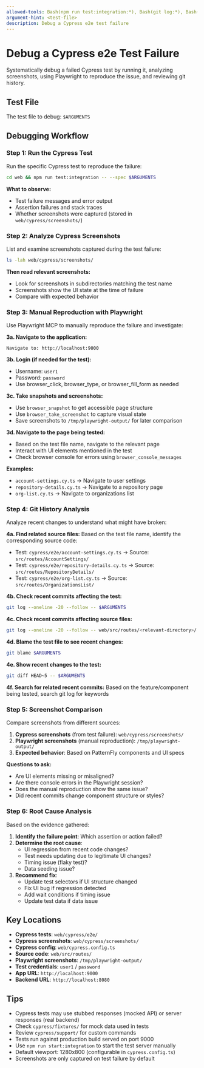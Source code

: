 ```yaml
---
allowed-tools: Bash(npm run test:integration:*), Bash(git log:*), Bash(git blame:*), Bash(git diff:*), Bash(ls:*), Read(//tmp/playwright-output/**), Read(//var/home/bpratt/git/quay/quay/web/cypress/screenshots/**), mcp__playwright__browser_navigate, mcp__playwright__browser_snapshot, mcp__playwright__browser_click, mcp__playwright__browser_type, mcp__playwright__browser_fill_form, mcp__playwright__browser_take_screenshot, mcp__playwright__browser_wait_for, mcp__playwright__browser_press_key, mcp__playwright__browser_console_messages
argument-hint: <test-file>
description: Debug a Cypress e2e test failure
---
```


# Debug a Cypress e2e Test Failure

Systematically debug a failed Cypress test by running it, analyzing screenshots, using Playwright to reproduce the issue, and reviewing git history.

## Test File

The test file to debug: `$ARGUMENTS`

## Debugging Workflow

### Step 1: Run the Cypress Test

Run the specific Cypress test to reproduce the failure:

```bash
cd web && npm run test:integration -- --spec $ARGUMENTS
```

**What to observe:**
- Test failure messages and error output
- Assertion failures and stack traces
- Whether screenshots were captured (stored in `web/cypress/screenshots/`)

### Step 2: Analyze Cypress Screenshots

List and examine screenshots captured during the test failure:

```bash
ls -lah web/cypress/screenshots/
```

**Then read relevant screenshots:**
- Look for screenshots in subdirectories matching the test name
- Screenshots show the UI state at the time of failure
- Compare with expected behavior

### Step 3: Manual Reproduction with Playwright

Use Playwright MCP to manually reproduce the failure and investigate:

**3a. Navigate to the application:**
```
Navigate to: http://localhost:9000
```

**3b. Login (if needed for the test):**
- Username: `user1`
- Password: `password`
- Use browser_click, browser_type, or browser_fill_form as needed

**3c. Take snapshots and screenshots:**
- Use `browser_snapshot` to get accessible page structure
- Use `browser_take_screenshot` to capture visual state
- Save screenshots to `/tmp/playwright-output/` for later comparison

**3d. Navigate to the page being tested:**
- Based on the test file name, navigate to the relevant page
- Interact with UI elements mentioned in the test
- Check browser console for errors using `browser_console_messages`

**Examples:**
- `account-settings.cy.ts` → Navigate to user settings
- `repository-details.cy.ts` → Navigate to a repository page
- `org-list.cy.ts` → Navigate to organizations list

### Step 4: Git History Analysis

Analyze recent changes to understand what might have broken:

**4a. Find related source files:**
Based on the test file name, identify the corresponding source code:
- Test: `cypress/e2e/account-settings.cy.ts` → Source: `src/routes/AccountSettings/`
- Test: `cypress/e2e/repository-details.cy.ts` → Source: `src/routes/RepositoryDetails/`
- Test: `cypress/e2e/org-list.cy.ts` → Source: `src/routes/OrganizationsList/`

**4b. Check recent commits affecting the test:**
```bash
git log --oneline -20 --follow -- $ARGUMENTS
```

**4c. Check recent commits affecting source files:**
```bash
git log --oneline -20 --follow -- web/src/routes/<relevant-directory>/
```

**4d. Blame the test file to see recent changes:**
```bash
git blame $ARGUMENTS
```

**4e. Show recent changes to the test:**
```bash
git diff HEAD~5 -- $ARGUMENTS
```

**4f. Search for related recent commits:**
Based on the feature/component being tested, search git log for keywords

### Step 5: Screenshot Comparison

Compare screenshots from different sources:

1. **Cypress screenshots** (from test failure): `web/cypress/screenshots/`
2. **Playwright screenshots** (manual reproduction): `/tmp/playwright-output/`
3. **Expected behavior**: Based on PatternFly components and UI specs

**Questions to ask:**
- Are UI elements missing or misaligned?
- Are there console errors in the Playwright session?
- Does the manual reproduction show the same issue?
- Did recent commits change component structure or styles?

### Step 6: Root Cause Analysis

Based on the evidence gathered:

1. **Identify the failure point**: Which assertion or action failed?
2. **Determine the root cause**:
   - UI regression from recent code changes?
   - Test needs updating due to legitimate UI changes?
   - Timing issue (flaky test)?
   - Data seeding issue?
3. **Recommend fix**:
   - Update test selectors if UI structure changed
   - Fix UI bug if regression detected
   - Add wait conditions if timing issue
   - Update test data if data issue

## Key Locations

- **Cypress tests**: `web/cypress/e2e/`
- **Cypress screenshots**: `web/cypress/screenshots/`
- **Cypress config**: `web/cypress.config.ts`
- **Source code**: `web/src/routes/`
- **Playwright screenshots**: `/tmp/playwright-output/`
- **Test credentials**: `user1` / `password`
- **App URL**: `http://localhost:9000`
- **Backend URL**: `http://localhost:8080`

## Tips

- Cypress tests may use stubbed responses (mocked API) or server responses (real backend)
- Check `cypress/fixtures/` for mock data used in tests
- Review `cypress/support/` for custom commands
- Tests run against production build served on port 9000
- Use `npm run start:integration` to start the test server manually
- Default viewport: 1280x800 (configurable in `cypress.config.ts`)
- Screenshots are only captured on test failure by default
